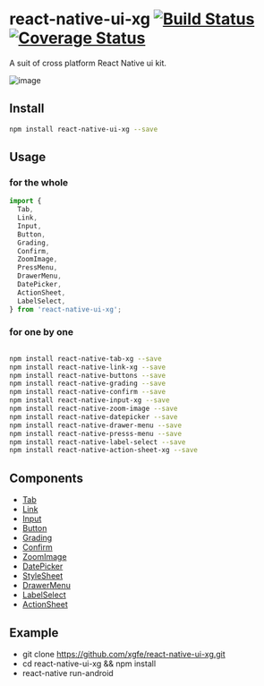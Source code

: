 # react-native-ui-xg [![Build Status](https://travis-ci.org/xgfe/react-native-ui-xg.svg?branch=master)](https://travis-ci.org/xgfe/react-native-ui-xg) [![Coverage Status](https://coveralls.io/repos/github/xgfe/react-native-ui-xg/badge.svg?branch=master)](https://coveralls.io/github/xgfe/react-native-ui-xg?branch=master)

A suit of cross platform React Native ui kit.

![image](https://raw.githubusercontent.com/lulutia/images/master/react-native-components/Screen-Capture-44.gif)

## Install

```bash
npm install react-native-ui-xg --save
```

## Usage

### for the whole
```js
import {
  Tab,
  Link,
  Input,
  Button,
  Grading,
  Confirm,
  ZoomImage,
  PressMenu,
  DrawerMenu,
  DatePicker,
  ActionSheet,
  LabelSelect,
} from 'react-native-ui-xg';
```
### for one by one

```bash

npm install react-native-tab-xg --save
npm install react-native-link-xg --save
npm install react-native-buttons --save
npm install react-native-grading --save
npm install react-native-confirm --save
npm install react-native-input-xg --save
npm install react-native-zoom-image --save
npm install react-native-datepicker --save
npm install react-native-drawer-menu --save
npm install react-native-presss-menu --save
npm install react-native-label-select --save
npm install react-native-action-sheet-xg --save

```

## Components

* [Tab](https://github.com/xgfe/react-native-ui-xg/blob/master/components/Tab/README.md)
* [Link](https://github.com/xgfe/react-native-ui-xg/blob/master/components/Link/README.md)
* [Input](https://github.com/xgfe/react-native-ui-xg/blob/master/components/Input/README.md)
* [Button](https://github.com/xgfe/react-native-ui-xg/blob/master/components/Button/README.md)
* [Grading](https://github.com/xgfe/react-native-ui-xg/blob/master/components/Grading/README.md)
* [Confirm](https://github.com/xgfe/react-native-ui-xg/blob/master/components/Confirm/README.md)
* [ZoomImage](https://github.com/xgfe/react-native-ui-xg/blob/master/components/ZoomImage/README.md)
* [DatePicker](https://github.com/xgfe/react-native-ui-xg/tree/master/components/DatePicker)
* [StyleSheet](https://github.com/xgfe/react-native-ui-xg/blob/master/components/StyleSheet/README.md)
* [DrawerMenu](https://github.com/xgfe/react-native-ui-xg/blob/master/components/Drawer/README.md)
* [LabelSelect](https://github.com/xgfe/react-native-ui-xg/blob/master/components/LabelSelect/README.md)
* [ActionSheet](https://github.com/xgfe/react-native-ui-xg/blob/master/components/ActionSheet/README.md)

## Example

* git clone https://github.com/xgfe/react-native-ui-xg.git
* cd react-native-ui-xg && npm install
* react-native run-android
